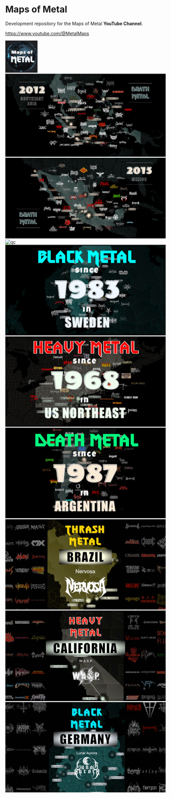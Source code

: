 # Maps of Metal

Development repository for the Maps of Metal __YouTube Channel__.  

https://www.youtube.com/@MetalMaps

<img src="img/new-logo-1.png" width="20%" alt="qc" />  

<img src="img/1-screen-southeast-asia-death.png" alt="qc" />  

<img src="img/2-screen-mexico-death.png" alt="qc" />  

<img src="img/h3-screen-baltic-death.png" alt="qc" />  

<img src="img/sweden-black-thumb.png" alt="qc" />  

<img src="img/northeast-heavy-thumb.png" alt="qc" />  

<img src="img/argentina-death-thumb.png" alt="qc" />  

<img src="img/brazil-thrash-screen-thumb-crop.png" alt="qc" />  

<img src="img/california-heavy-screen-crop-3.png" alt="qc" />  

<img src="img/germany-black-screen-thumb-crop.png" alt="qc" />  
